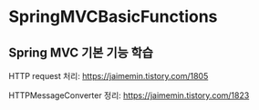 # SpringMVCBasicFunctions

Spring MVC 기본 기능 학습
---
HTTP request 처리: https://jaimemin.tistory.com/1805

HTTPMessageConverter 정리: https://jaimemin.tistory.com/1823
